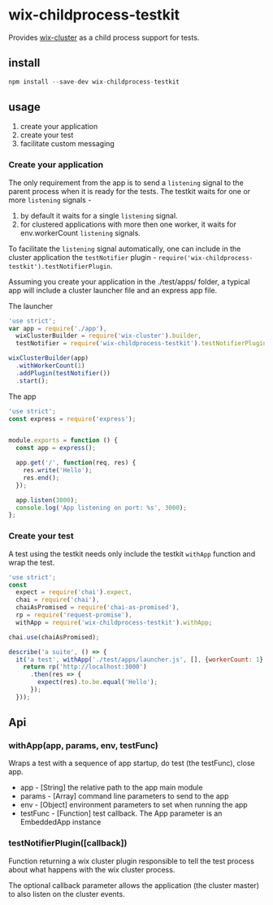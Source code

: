 # wix-childprocess-testkit

Provides [wix-cluster](../../cluster/wix-cluster) as a child process support for tests.

## install

```js
npm install --save-dev wix-childprocess-testkit
```

## usage

1. create your application
2. create your test
3. facilitate custom messaging

### Create your application

The only requirement from the app is to send a ```listening``` signal to the parent process when it is ready for the tests. The testkit
 waits for one or more ```listening``` signals -

1. by default it waits for a single ```listening``` signal.
2. for clustered applications with more then one worker, it waits for env.workerCount ```listening``` signals.

To facilitate the ```listening``` signal automatically, one can include in the cluster application the ```testNotifier``` plugin -
  ```require('wix-childprocess-testkit').testNotifierPlugin```.

Assuming you create your application in the ./test/apps/ folder, a typical app will include a cluster launcher file and
an express app file.

The launcher

```js
'use strict';
var app = require('./app'),
  wixClusterBuilder = require('wix-cluster').builder,
  testNotifier = require('wix-childprocess-testkit').testNotifierPlugin;

wixClusterBuilder(app)
  .withWorkerCount(1)
  .addPlugin(testNotifier())
  .start();
```

The app

```js
'use strict';
const express = require('express');


module.exports = function () {
  const app = express();

  app.get('/', function(req, res) {
    res.write('Hello');
    res.end();
  });

  app.listen(3000);
  console.log('App listening on port: %s', 3000);
};
```

### Create your test

A test using the testkit needs only include the testkit ```withApp``` function and wrap the test.

```js
'use strict';
const
  expect = require('chai').expect,
  chai = require('chai'),
  chaiAsPromised = require('chai-as-promised'),
  rp = require('request-promise'),
  withApp = require('wix-childprocess-testkit').withApp;

chai.use(chaiAsPromised);

describe('a suite', () => {
  it('a test', withApp('./test/apps/launcher.js', [], {workerCount: 1}, (app) => {
    return rp('http://localhost:3000')
      .then(res => {
        expect(res).to.be.equal('Hello');
      });
  }));
```

## Api

### withApp(app, params, env, testFunc)
Wraps a test with a sequence of app startup, do test (the testFunc), close app.

* app - [String] the relative path to the app main module
* params - [Array] command line parameters to send to the app
* env - [Object] environment parameters to set when running the app
* testFunc - [Function<App>] test callback. The App parameter is an EmbeddedApp instance

### testNotifierPlugin([callback])
Function returning a wix cluster plugin responsible to tell the test process about what happens with the wix cluster
 process.

The optional callback parameter allows the application (the cluster master) to also listen on the cluster events.

